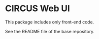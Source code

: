 # CIRCUS Web UI

This package includes only front-end code.

See the README file of the base repository.
